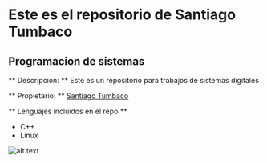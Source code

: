 # Este es el repositorio de Santiago Tumbaco
## Programacion de sistemas

** Descripcion: ** 
Este es un repositorio para trabajos de sistemas digitales

** Propietario: ** [Santiago Tumbaco](https://github.com/santiago1617)

** Lenguajes incluidos en el repo **

- C++
- Linux

![alt text](https://www.bbva.com/wp-content/uploads/2018/11/BBVA-programacion-1024x629.jpg)
